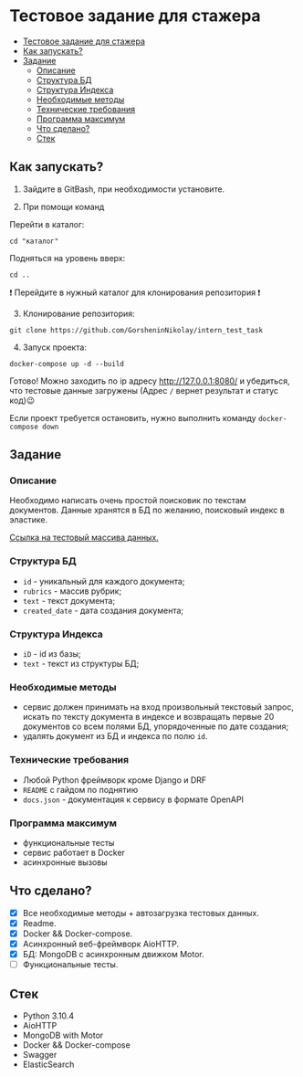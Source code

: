 # Тестовое задание для стажера

- [Тестовое задание для стажера](#тестовое-задание-для-стажера)
- [Как запускать?](#как-запускать)
- [Задание](#задание)
   - [Описание](#описание)
   - [Структура БД](#структура-бд)
   - [Структура Индекса](#структура-индекса)
   - [Необходимые методы](#необходимые-методы)
   - [Технические требования](#технические-требования)
   - [Программа максимум](#программа-максимум)
   - [Что сделано?](#что-сделано)
  - [Стек](#стек)

## Как запускать?

1. Зайдите в GitBash, при необходимости установите.

2. При помощи команд 

Перейти в каталог:
```
cd "каталог"
```
Подняться на уровень вверх:
```
cd .. 
```
:exclamation: Перейдите в нужный каталог для клонирования репозитория :exclamation:

3. Клонирование репозитория:
```
git clone https://github.com/GorsheninNikolay/intern_test_task
```

4. Запуск проекта:
```
docker-compose up -d --build
```

Готово! Можно заходить по ip адресу http://127.0.0.1:8080/ и убедиться, 
что тестовые данные загружены (Адрес ```/``` вернет результат и статус код):wink:

Если проект требуется остановить, нужно выполнить команду ```docker-compose down```

## Задание

### Описание

Необходимо написать очень простой поисковик по текстам документов.
Данные хранятся в БД по желанию, поисковый индекс в эластике. 

[Ссылка на тестовый массива данных.](https://drive.google.com/uc?export=download&confirm=s5vl&id=1O5rOunfzkkF4vIZXk3WCbb6A2XpRPDt1)

### Структура БД

- `id` - уникальный для каждого документа;
- `rubrics` - массив рубрик;
- `text` - текст документа;
- `created_date` - дата создания документа;

### Структура Индекса

- `iD` - id из базы;
- `text` - текст из структуры БД;

### Необходимые методы

- сервис должен принимать на вход произвольный текстовый запрос, искать по тексту документа в индексе и возвращать первые 20 документов со всем полями БД, упорядоченные по дате создания;
- удалять документ из БД и индекса по полю  `id`.

### Технические требования

- Любой Python фреймворк кроме Django и DRF
- `README` с гайдом по поднятию
- `docs.json` - документация к сервису в формате OpenAPI

### Программа максимум

- функциональные тесты
- сервис работает в Docker
- асинхронные вызовы

## Что сделано?

- [x] Все необходимые методы + автозагрузка тестовых данных.
- [x] Readme.
- [x] Docker && Docker-compose.
- [x] Асинхронный веб-фреймворк AioHTTP.
- [x] БД: MongoDB с асинхронным движком Motor.
- [ ] Функциональные тесты.

## Стек

- Python 3.10.4
- AioHTTP
- MongoDB with Motor
- Docker && Docker-compose
- Swagger
- ElasticSearch
